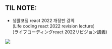 ## TIL NOTE:

- 생활코딩 react 2022 개정판 강의
  <br>
  (Life coding react 2022 revision lecture)
  <br>
  (ライフコーディングreact 2022リビジョン講義)

<a href="https://available-parent-09c.notion.site/React-2022-82a255ad29e7432d96929b8ece240c85"><img src="https://img.shields.io/badge/Notion-000000?style=flat&logo=Notion&logoColor=white&link=https://available-parent-09c.notion.site/React-2022-82a255ad29e7432d96929b8ece240c85"/>